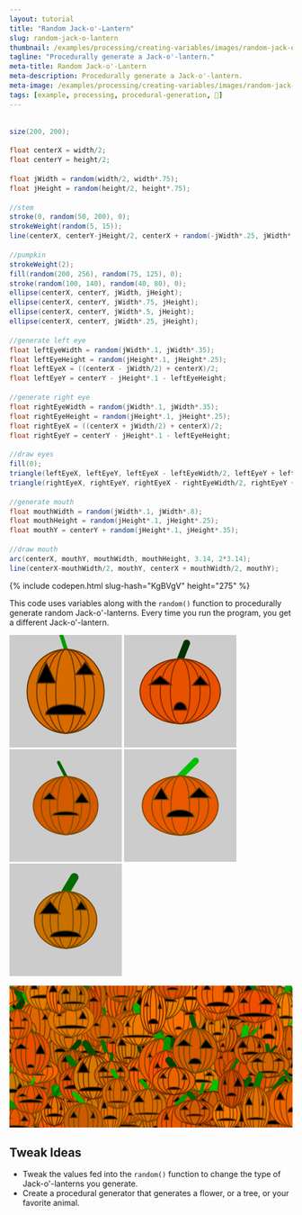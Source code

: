 ```yaml
---
layout: tutorial
title: "Random Jack-o'-Lantern"
slug: random-jack-o-lantern
thumbnail: /examples/processing/creating-variables/images/random-jack-o-lantern-1.png
tagline: "Procedurally generate a Jack-o'-lantern."
meta-title: Random Jack-o'-Lantern
meta-description: Procedurally generate a Jack-o'-lantern.
meta-image: /examples/processing/creating-variables/images/random-jack-o-lantern-2.png
tags: [example, processing, procedural-generation, 🎃]
---
```


```java

size(200, 200);

float centerX = width/2;
float centerY = height/2;

float jWidth = random(width/2, width*.75);
float jHeight = random(height/2, height*.75);

//stem
stroke(0, random(50, 200), 0);
strokeWeight(random(5, 15));
line(centerX, centerY-jHeight/2, centerX + random(-jWidth*.25, jWidth*.25), centerY - jHeight*.75);

//pumpkin
strokeWeight(2);
fill(random(200, 256), random(75, 125), 0);
stroke(random(100, 140), random(40, 80), 0);
ellipse(centerX, centerY, jWidth, jHeight);
ellipse(centerX, centerY, jWidth*.75, jHeight);
ellipse(centerX, centerY, jWidth*.5, jHeight);
ellipse(centerX, centerY, jWidth*.25, jHeight);

//generate left eye
float leftEyeWidth = random(jWidth*.1, jWidth*.35);
float leftEyeHeight = random(jHeight*.1, jHeight*.25);
float leftEyeX = ((centerX - jWidth/2) + centerX)/2;
float leftEyeY = centerY - jHeight*.1 - leftEyeHeight;

//generate right eye
float rightEyeWidth = random(jWidth*.1, jWidth*.35);
float rightEyeHeight = random(jHeight*.1, jHeight*.25);
float rightEyeX = ((centerX + jWidth/2) + centerX)/2;
float rightEyeY = centerY - jHeight*.1 - leftEyeHeight;

//draw eyes
fill(0);
triangle(leftEyeX, leftEyeY, leftEyeX - leftEyeWidth/2, leftEyeY + leftEyeHeight, leftEyeX + leftEyeWidth/2, leftEyeY + leftEyeHeight);
triangle(rightEyeX, rightEyeY, rightEyeX - rightEyeWidth/2, rightEyeY + rightEyeHeight, rightEyeX + rightEyeWidth/2, rightEyeY + rightEyeHeight);

//generate mouth
float mouthWidth = random(jWidth*.1, jWidth*.8);
float mouthHeight = random(jHeight*.1, jHeight*.25);
float mouthY = centerY + random(jHeight*.1, jHeight*.35);

//draw mouth
arc(centerX, mouthY, mouthWidth, mouthHeight, 3.14, 2*3.14);
line(centerX-mouthWidth/2, mouthY, centerX + mouthWidth/2, mouthY);
```

{% include codepen.html slug-hash="KgBVgV" height="275" %}

This code uses variables along with the `random()` function to procedurally generate random Jack-o'-lanterns. Every time you run the program, you get a different Jack-o'-lantern.

![random Jack-o'-lantern](/examples/processing/creating-variables/images/random-jack-o-lantern-3.png) ![random Jack-o'-lantern](/examples/processing/creating-variables/images/random-jack-o-lantern-4.png) ![random Jack-o'-lantern](/examples/processing/creating-variables/images/random-jack-o-lantern-5.png) ![random Jack-o'-lantern](/examples/processing/creating-variables/images/random-jack-o-lantern-6.png) ![random Jack-o'-lantern](/examples/processing/creating-variables/images/random-jack-o-lantern-7.png)

![random Jack-o'-lantern](/examples/processing/creating-variables/images/random-jack-o-lantern-2.png)

## Tweak Ideas

- Tweak the values fed into the `random()` function to change the type of Jack-o'-lanterns you generate.
- Create a procedural generator that generates a flower, or a tree, or your favorite animal.
